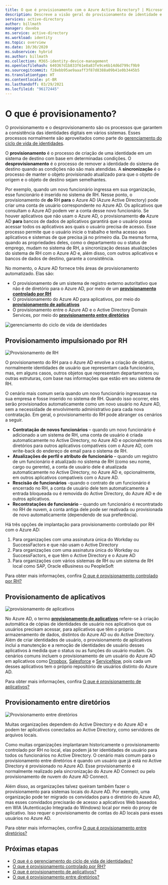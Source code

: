 ```yaml
---
title: O que é provisionamento com o Azure Active Directory? | Microsoft Docs
description: Descreve a visão geral do provisionamento de identidade e os cenários de ILM.
services: active-directory
author: billmath
manager: daveba
ms.service: active-directory
ms.workload: identity
ms.topic: overview
ms.date: 10/30/2020
ms.subservice: hybrid
ms.author: billmath
ms.collection: M365-identity-device-management
ms.openlocfilehash: 640367d1b833f61e8a83fe9ce6b14d6d799cf9b9
ms.sourcegitcommit: f28ebb95ae9aaaff3f87d8388a09b41e0b3445b5
ms.translationtype: HT
ms.contentlocale: pt-BR
ms.lasthandoff: 03/29/2021
ms.locfileid: "96172445"
---
```

# <a name="what-is-provisioning"></a>O que é provisionamento?

O provisionamento e o desprovisionamento são os processos que garantem a consistência das identidades digitais em vários sistemas.  Esses processos normalmente são aproveitados como parte do [gerenciamento do ciclo de vida de identidades](what-is-identity-lifecycle-management.md).

O **provisionamento** é o processo de criação de uma identidade em um sistema de destino com base em determinadas condições.  O **desprovisionamento** é o processo de remover a identidade do sistema de destino quando as condições não são mais atendidas. A **sincronização** é o processo de manter o objeto provisionado atualizado para que o objeto de origem e o objeto de destino sejam semelhantes.

Por exemplo, quando um novo funcionário ingressa em sua organização, esse funcionário é inserido no sistema de RH.  Nesse ponto, o provisionamento de **do** RH **para** o Azure AD (Azure Active Directory) pode criar uma conta de usuário correspondente no Azure AD. Os aplicativos que consultam o Azure AD podem ver a conta desse novo funcionário.  Se houver aplicativos que não usam o Azure AD, o provisionamento **do** Azure AD **para** bancos de dados de aplicativos garantirá que o usuário possa acessar todos os aplicativos aos quais o usuário precisa de acesso.  Esse processo permite que o usuário inicie o trabalho e tenha acesso aos aplicativos e sistemas de que precisa já no primeiro dia.  Da mesma forma, quando as propriedades deles, como o departamento ou o status de emprego, mudam no sistema de RH, a sincronização dessas atualizações do sistema de RH com o Azure AD e, além disso, com outros aplicativos e bancos de dados de destino, garante a consistência.

No momento, o Azure AD fornece três áreas de provisionamento automatizado.  Elas são:  

- O provisionamento de um sistema de registro externo autoritativo que não é de diretório para o Azure AD, por meio de um **[provisionamento controlado por RH](#hr-driven-provisioning)**  
- O provisionamento do Azure AD para aplicativos, por meio do **[provisionamento de aplicativos](#app-provisioning)**  
- O provisionamento entre o Azure AD e o Active Directory Domain Services, por meio do **[provisionamento entre diretórios](#inter-directory-provisioning)** 

![gerenciamento do ciclo de vida de identidades](media/what-is-provisioning/provisioning.png)

## <a name="hr-driven-provisioning"></a>Provisionamento impulsionado por RH

![Provisionamento de RH](media/what-is-provisioning/cloud-2a.png)

O provisionamento do RH para o Azure AD envolve a criação de objetos, normalmente identidades de usuário que representam cada funcionário, mas, em alguns casos, outros objetos que representam departamentos ou outras estruturas, com base nas informações que estão em seu sistema de RH.  

O cenário mais comum seria quando um novo funcionário ingressasse na sua empresa e fosse inserido no sistema de RH.  Quando isso ocorrer, eles serão provisionados automaticamente como um novo usuário no Azure AD, sem a necessidade de envolvimento administrativo para cada nova contratação.  Em geral, o provisionamento do RH pode abranger os cenários a seguir.

- **Contratação de novos funcionários** – quando um novo funcionário é adicionado a um sistema de RH, uma conta de usuário é criada automaticamente no Active Directory, no Azure AD e opcionalmente nos diretórios para outros aplicativos compatíveis com o Azure AD, com write-back do endereço de email para o sistema de RH.
- **Atualizações de perfil e atributo de funcionário** – quando um registro de um funcionário é atualizado no sistema de RH (como seu nome, cargo ou gerente), a conta de usuário dele é atualizada automaticamente no Active Directory, no Azure AD e, opcionalmente, em outros aplicativos compatíveis com o Azure AD.
- **Rescisão de funcionários** -quando o contrato de um funcionário é encerrado no RH, a conta de usuário dele tem automaticamente a entrada bloqueada ou é removida do Active Directory, do Azure AD e de outros aplicativos.
- **Recontratações de funcionário** – quando um funcionário é recontratado no RH de nuvem, a conta antiga dele pode ser reativada ou provisionada de novo automaticamente (dependendo de sua preferência).

Há três opções de implantação para provisionamento controlado por RH com o Azure AD:

1. Para organizações com uma assinatura única do Workday ou SuccessFactors e que não usam o Active Directory
1. Para organizações com uma assinatura única do Workday ou SuccessFactors, e que têm o Active Directory e o Azure AD
1. Para organizações com vários sistemas de RH ou um sistema de RH local como SAP, Oracle eBusiness ou PeopleSoft

Para obter mais informações, confira [O que é provisionamento controlado por RH?](what-is-hr-driven-provisioning.md)

## <a name="app-provisioning"></a>Provisionamento de aplicativos

![provisionamento de aplicativos](media/what-is-provisioning/cloud-3b.png)

No Azure AD, o termo **[provisionamento de aplicativos](../app-provisioning/user-provisioning.md)** refere-se à criação automática de cópias de identidades de usuário nos aplicativos que os usuários precisam acessar, para aplicativos que têm o próprio armazenamento de dados, distintos do Azure AD ou do Active Directory. Além de criar identidades de usuário, o provisionamento de aplicativos inclui a manutenção e a remoção de identidades de usuário desses aplicativos à medida que o status ou as funções do usuário mudam. Os cenários comuns incluem o provisionamento de um usuário do Azure AD em aplicativos como [Dropbox](../saas-apps/dropboxforbusiness-provisioning-tutorial.md), [Salesforce](../saas-apps/salesforce-provisioning-tutorial.md) e [ServiceNow](../saas-apps/servicenow-provisioning-tutorial.md), pois cada um desses aplicativos tem o próprio repositório de usuários distinto do Azure AD.

Para obter mais informações, confira [O que é provisionamento de aplicativos?](what-is-app-provisioning.md)

## <a name="inter-directory-provisioning"></a>Provisionamento entre diretórios

![Provisionamento entre diretórios](media/what-is-provisioning/cloud-4a.png)

Muitas organizações dependem do Active Directory e do Azure AD e podem ter aplicativos conectados ao Active Directory, como servidores de arquivos locais.

Como muitas organizações implantaram historicamente o provisionamento controlado por RH no local, elas podem já ter identidades de usuário para todos os funcionários no Active Directory.   O cenário mais comum para o provisionamento entre diretórios é quando um usuário que já está no Active Directory é provisionado no Azure AD.  Esse provisionamento é normalmente realizado pela sincronização do Azure AD Connect ou pelo provisionamento de nuvem do Azure AD Connect. 

Além disso, as organizações talvez queiram também fazer o provisionamento para sistemas locais do Azure AD.  Por exemplo, uma organização pode ter migrado os convidados para o diretório do Azure AD, mas esses convidados precisarão de acesso a aplicativos Web baseados em WIA (Autenticação Integrada do Windows) local por meio do proxy de aplicativo.  Isso requer o provisionamento de contas do AD locais para esses usuários no Azure AD.

Para obter mais informações, confira [O que é provisionamento entre diretórios?](what-is-inter-directory-provisioning.md)

 
## <a name="next-steps"></a>Próximas etapas 
- [O que é o gerenciamento do ciclo de vida de identidades?](what-is-identity-lifecycle-management.md)
- [O que é provisionamento controlado por RH?](what-is-hr-driven-provisioning.md)
- [O que é provisionamento de aplicativos?](what-is-app-provisioning.md)
- [O que é provisionamento entre diretórios?](what-is-inter-directory-provisioning.md)